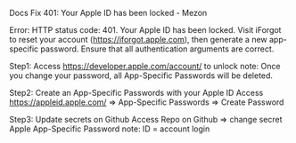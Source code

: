 Docs Fix 401: Your Apple ID has been locked - Mezon

Error: HTTP status code: 401. Your Apple ID has been locked. Visit iForgot to reset your account (https://iforgot.apple.com), then generate a new app-specific password. Ensure that all authentication arguments are correct.

Step1: Access https://developer.apple.com/account/ to unlock
note: Once you change your password, all App-Specific Passwords will be deleted.

Step2: Create an App-Specific Passwords with your Apple ID
Access https://appleid.apple.com/
=> App-Specific Passwords => Create Password

Step3: Update secrets on Github
Access Repo on Github => change secret Apple App-Specific Password
note: ID = account login
